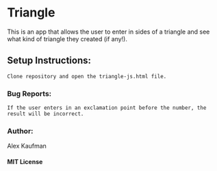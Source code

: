 # Triangle
This is an app that allows the user to enter in sides of a triangle and see what kind of triangle they created (if any!).
## Setup Instructions:
```
Clone repository and open the triangle-js.html file.
```
### Bug Reports:
```
If the user enters in an exclamation point before the number, the result will be incorrect.
```
### Author:
Alex Kaufman
#### MIT License
